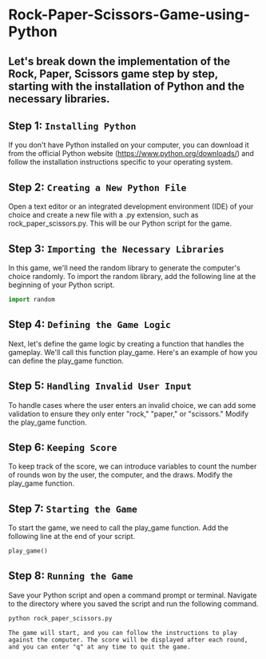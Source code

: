 # Rock-Paper-Scissors-Game-using-Python

## Let's break down the implementation of the Rock, Paper, Scissors game step by step, starting with the installation of Python and the necessary libraries.


## **Step 1**: `Installing Python`
If you don't have Python installed on your computer, you can download it from the official Python website (https://www.python.org/downloads/) and follow the installation instructions specific to your operating system.

## **Step 2**: `Creating a New Python File`
Open a text editor or an integrated development environment (IDE) of your choice and create a new file with a .py extension, such as rock_paper_scissors.py. This will be our Python script for the game.

## **Step 3**: `Importing the Necessary Libraries`
In this game, we'll need the random library to generate the computer's choice randomly. To import the random library, add the following line at the beginning of your Python script.
```py
import random
```

## **Step 4**: `Defining the Game Logic`
Next, let's define the game logic by creating a function that handles the gameplay. We'll call this function play_game. Here's an example of how you can define the play_game function.

## **Step 5**: `Handling Invalid User Input`
To handle cases where the user enters an invalid choice, we can add some validation to ensure they only enter "rock," "paper," or "scissors." Modify the play_game function.

## **Step 6**: `Keeping Score`
To keep track of the score, we can introduce variables to count the number of rounds won by the user, the computer, and the draws. Modify the play_game function.

## **Step 7**: `Starting the Game`
To start the game, we need to call the play_game function. Add the following line at the end of your script.
```py
play_game()
```

## **Step 8**: `Running the Game`
Save your Python script and open a command prompt or terminal. Navigate to the directory where you saved the script and run the following command.
```py
python rock_paper_scissors.py
```

`The game will start, and you can follow the instructions to play against the computer. The score will be displayed after each round, and you can enter "q" at any time to quit the game.`